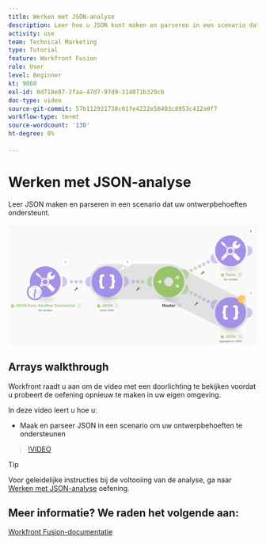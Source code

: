 ```yaml
---
title: Werken met JSON-analyse
description: Leer hoe u JSON kunt maken en parseren in een scenario dat uw ontwerpbehoeften ondersteunt in [!DNL Adobe Workfront Fusion].
activity: use
team: Technical Marketing
type: Tutorial
feature: Workfront Fusion
role: User
level: Beginner
kt: 9060
exl-id: 0d718e87-2faa-47d7-97d9-314071b329cb
doc-type: video
source-git-commit: 57b112921738c01fe4222e50403c8953c412a0f7
workflow-type: tm+mt
source-wordcount: '130'
ht-degree: 0%

---
```


# Werken met JSON-analyse

Leer JSON maken en parseren in een scenario dat uw ontwerpbehoeften ondersteunt.

![Een afbeelding van een Fusion-scenario](assets/final-functional-bits-and-bobs-2.png)

## Arrays walkthrough

Workfront raadt u aan om de video met een doorlichting te bekijken voordat u probeert de oefening opnieuw te maken in uw eigen omgeving.

In deze video leert u hoe u:

* Maak en parseer JSON in een scenario om uw ontwerpbehoeften te ondersteunen

>[!VIDEO](https://video.tv.adobe.com/v/335301/?quality=12&learn=on)

>[!TIP]
>
>Voor geleidelijke instructies bij de voltooiing van de analyse, ga naar [Werken met JSON-analyse](https://experienceleague.adobe.com/docs/workfront-learn/tutorials-workfront/fusion/exercises/working-with-json.html?lang=en) oefening.


## Meer informatie? We raden het volgende aan:

[Workfront Fusion-documentatie](https://experienceleague.adobe.com/docs/workfront/using/adobe-workfront-fusion/workfront-fusion-2.html?lang=en)
